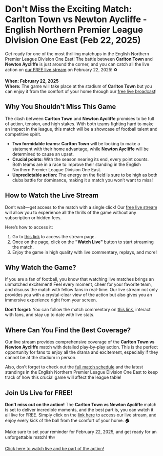 # Don't Miss the Exciting Match: Carlton Town vs Newton Aycliffe - English Northern Premier League Division One East (Feb 22, 2025)

Get ready for one of the most thrilling matchups in the English Northern Premier League Division One East! The battle between **Carlton Town** and **Newton Aycliffe** is just around the corner, and you can catch all the live action on [our FREE live stream](https://tinyurl.com/livestreamfreeo?st=Carlton+Town+vs+Newton+Aycliffe&si=gh) on February 22, 2025! ⚽

**When:**  **February 22, 2025**  
**Where:** The game will take place at the stadium of **Carlton Town** but you can enjoy it from the comfort of your home through our [free live broadcast](https://tinyurl.com/livestreamfreeo?st=Carlton+Town+vs+Newton+Aycliffe&si=gh)!

## Why You Shouldn't Miss This Game

The clash between **Carlton Town** and **Newton Aycliffe** promises to be full of action, tension, and high stakes. With both teams fighting hard to make an impact in the league, this match will be a showcase of football talent and competitive spirit.

- **Two formidable teams:**  **Carlton Town** will be looking to make a statement with their home advantage, while **Newton Aycliffe** will be determined to cause an upset.
- **Crucial points:** With the season nearing its end, every point counts. Both teams are in a race to improve their standing in the English Northern Premier League Division One East.
- **Unpredictable action:** The energy on the field is sure to be high as both clubs battle for dominance, making it a match you won’t want to miss!

## How to Watch the Live Stream

Don’t wait—get access to the match with a single click! Our [free live stream](https://tinyurl.com/livestreamfreeo?st=Carlton+Town+vs+Newton+Aycliffe&si=gh) will allow you to experience all the thrills of the game without any subscription or hidden fees.

Here’s how to access it:

1. Go to [this link](https://tinyurl.com/livestreamfreeo?st=Carlton+Town+vs+Newton+Aycliffe&si=gh) to access the stream page.
2. Once on the page, click on the **"Watch Live"** button to start streaming the match.
3. Enjoy the game in high quality with live commentary, replays, and more!

## Why Watch the Game?

If you are a fan of football, you know that watching live matches brings an unmatched excitement! Feel every moment, cheer for your favorite team, and discuss the match with fellow fans in real-time. Our live stream not only provides you with a crystal-clear view of the action but also gives you an immersive experience right from your screen.

**Don't forget:** You can follow the match commentary on [this link](https://tinyurl.com/livestreamfreeo?st=Carlton+Town+vs+Newton+Aycliffe&si=gh), interact with fans, and stay up to date with live stats.

## Where Can You Find the Best Coverage?

Our live stream provides comprehensive coverage of the **Carlton Town vs Newton Aycliffe** match with detailed play-by-play action. This is the perfect opportunity for fans to enjoy all the drama and excitement, especially if they cannot be at the stadium in person.

Also, don't forget to check out the [full match schedule](https://tinyurl.com/livestreamfreeo?st=Carlton+Town+vs+Newton+Aycliffe&si=gh) and the latest standings in the English Northern Premier League Division One East to keep track of how this crucial game will affect the league table!

## Join Us Live for FREE!

**Don't miss out on the action!** The **Carlton Town vs Newton Aycliffe** match is set to deliver incredible moments, and the best part is, you can watch it all live for FREE. Simply click on the [link here](https://tinyurl.com/livestreamfreeo?st=Carlton+Town+vs+Newton+Aycliffe&si=gh) to access our live stream, and enjoy every kick of the ball from the comfort of your home. 🏠

Make sure to set your reminder for February 22, 2025, and get ready for an unforgettable match! ⚽🔥

[Click here to watch live and be part of the action!](https://tinyurl.com/livestreamfreeo?st=Carlton+Town+vs+Newton+Aycliffe&si=gh)
